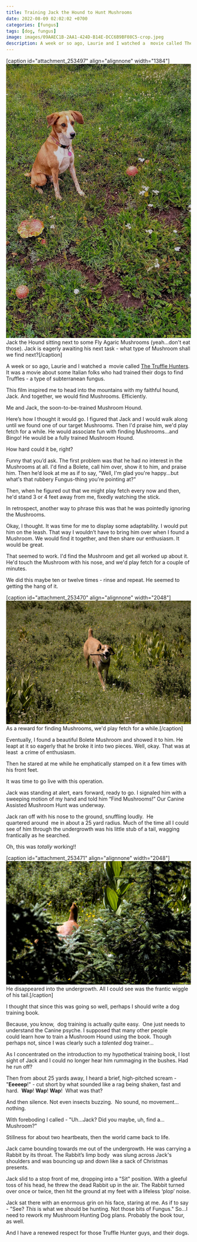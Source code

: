 ```yaml
---
title: Training Jack the Hound to Hunt Mushrooms
date: 2022-08-09 02:02:02 +0700
categories: [fungus]
tags: [dog, fungus]
image: images/09AAEC1B-2AA1-424D-B14E-DCC6B9BF08C5-crop.jpeg
description: A week or so ago, Laurie and I watched a  movie called The Truffle Hunters. It was a movie about some Italian folks who had trained their dogs to find Truffles – a type of subterranean fungus. This film inspired…
---
```


\[caption id="attachment\_253497" align="alignnone" width="1384"\][![](images/09AAEC1B-2AA1-424D-B14E-DCC6B9BF08C5.jpeg)](https://tightloop.com/blog/wp-content/uploads/2022/07/09AAEC1B-2AA1-424D-B14E-DCC6B9BF08C5.jpeg) Jack the Hound sitting next to some Fly Agaric Mushrooms (yeah…don't eat those). Jack is eagerly awaiting his next task - what type of Mushroom shall we find next?\[/caption\]

A week or so ago, Laurie and I watched a  movie called [The Truffle Hunters](https://www.imdb.com/title/tt11394318/). It was a movie about some Italian folks who had trained their dogs to find Truffles - a type of subterranean fungus.

This film inspired me to head into the mountains with my faithful hound, Jack. And together, we would find Mushrooms. Efficiently.

Me and Jack, the soon-to-be-trained Mushroom Hound.

<!--more-->

Here’s how I thought it would go. I figured that Jack and I would walk along until we found one of our target Mushrooms. Then I'd praise him, we'd play fetch for a while. He would associate fun with finding Mushrooms…and Bingo! He would be a fully trained Mushroom Hound.

How hard could it be, right?

Funny that you’d ask. The first problem was that he had _no_ interest in the Mushrooms at all. I'd find a Bolete, call him over, show it to him, and praise him. Then he’d look at me as if to say, “Well, I'm glad you're happy...but what's that rubbery Fungus-thing you're pointing at?"

Then, when he figured out that we might play fetch every now and then, he'd stand 3 or 4 feet away from me, fixedly watching the stick.

In retrospect, another way to phrase this was that he was pointedly ignoring the Mushrooms.

Okay, I thought. It was time for me to display some adaptability. I would put him on the leash. That way I wouldn’t have to bring him over when I found a Mushroom. We would find it together, and then share our enthusiasm. It would be great.

That seemed to work. I'd find the Mushroom and get all worked up about it. He'd touch the Mushroom with his nose, and we'd play fetch for a couple of minutes.

We did this maybe ten or twelve times - rinse and repeat. He seemed to getting the hang of it.

\[caption id="attachment\_253470" align="alignnone" width="2048"\][![](images/8F642E3F-F79C-4742-9C1C-7F390FA912CB.jpeg)](https://tightloop.com/blog/wp-content/uploads/2022/07/8F642E3F-F79C-4742-9C1C-7F390FA912CB.jpeg) As a reward for finding Mushrooms, we'd play fetch for a while.\[/caption\]

Eventually, I found a beautiful Bolete Mushroom and showed it to him. He leapt at it so eagerly that he broke it into two pieces. Well, okay. That was at least  a crime of enthusiasm.

Then he stared at me while he emphatically stamped on it a few times with his front feet.

It was time to go live with this operation.

Jack was standing at alert, ears forward, ready to go. I signaled him with a sweeping motion of my hand and told him “Find Mushrooms!” Our Canine Assisted Mushroom Hunt was underway.

Jack ran off with his nose to the ground, snuffling loudly.  He quartered around  me in about a 25 yard radius. Much of the time all I could see of him through the undergrowth was his little stub of a tail, wagging frantically as he searched.

Oh, this was _totally_ working!!

\[caption id="attachment\_253471" align="alignnone" width="2048"\][![](images/062CC207-F7CA-43F8-8D4C-1884CDDCB134.jpeg)](https://tightloop.com/blog/wp-content/uploads/2022/07/062CC207-F7CA-43F8-8D4C-1884CDDCB134.jpeg) He disappeared into the undergrowth. All I could see was the frantic wiggle of his tail.\[/caption\]

I thought that since this was going so well, perhaps I should write a dog training book.

Because, you know,  dog training is actually quite easy.  One just needs to understand the Canine psyche. I supposed that many other people could learn how to train a Mushroom Hound using the book. Though perhaps not, since I was clearly such a _talented_ dog trainer...

As I concentrated on the introduction to my hypothetical training book, I lost sight of Jack and I could no longer hear him rummaging in the bushes. Had he run off?

Then from about 25 yards away, I heard a brief, high-pitched scream - "**Eeeeep**!" - cut short by what sounded like a rag being shaken, fast and hard.  **Wap**! **Wap**! **Wap**!  What was that?

And then silence. Not even insects buzzing.  No sound, no movement…nothing. 

With foreboding I called - "Uh...Jack? Did you maybe, uh, find a…Mushroom?"

Stillness for about two heartbeats, then the world came back to life.

Jack came bounding towards me out of the undergrowth. He was carrying a Rabbit by its throat. The Rabbit’s limp body  was slung across Jack's shoulders and was bouncing up and down like a sack of Christmas presents.

Jack slid to a stop front of me, dropping into a "Sit" position. With a gleeful toss of his head, he threw the dead Rabbit up in the air. The Rabbit turned over once or twice, then hit the ground at my feet with a lifeless ‘plop’ noise.

Jack sat there with an enormous grin on his face, staring at me. As if to say - "See? _This_ is what we should be hunting. Not those bits of Fungus." So…I need to rework my Mushroom Hunting Dog plans. Probably the book tour, as well.

And I have a renewed respect for those Truffle Hunter guys, and their dogs.
